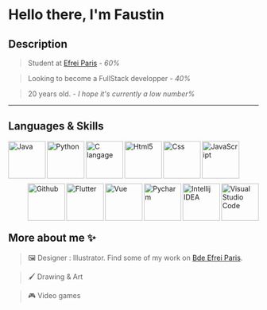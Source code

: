 # Hello there, I'm Faustin

## Description

> Student at <a href="https://www.efrei.fr/">Efrei Paris</a> - *60%*

> Looking to become a FullStack developper - *40%*

> 20 years old. - *I hope it's currently a low number%*

____________________________

## Languages & Skills

<div>
    <img align="left" src="https://upload.wikimedia.org/wikipedia/fr/thumb/2/2e/Java_Logo.svg/1200px-Java_Logo.svg.png" height="75px" alt="Java">
    <img align="left" src="https://upload.wikimedia.org/wikipedia/commons/thumb/c/c3/Python-logo-notext.svg/1200px-Python-logo-notext.svg.png" width="75px" alt="Python">
    <img align="left" src="https://cms-informatic.com/wp-content/uploads/2020/01/logo-langage-C-300x300.png" width="75px" alt="C langage">
    <img align="left" src ="https://cdn.icon-icons.com/icons2/1488/PNG/512/5352-html5_102567.png" width="75px" alt="Html5">
    <img align="left" src="https://upload.wikimedia.org/wikipedia/commons/thumb/6/62/CSS3_logo.svg/800px-CSS3_logo.svg.png" width="75px" alt = "Css">
    <img align="left" src="https://upload.wikimedia.org/wikipedia/commons/thumb/9/99/Unofficial_JavaScript_logo_2.svg/1024px-Unofficial_JavaScript_logo_2.svg.png" width="75px" alt="JavaScript">
</div>

<br/>
<br/>
<br/>
<br/>
<br/>

<div>
    <img align="right" src="https://upload.wikimedia.org/wikipedia/commons/thumb/9/9a/Visual_Studio_Code_1.35_icon.svg/2048px-Visual_Studio_Code_1.35_icon.svg.png" width="75px" alt="Visual Studio Code">
    <img align="right" src="https://upload.wikimedia.org/wikipedia/commons/thumb/9/9c/IntelliJ_IDEA_Icon.svg/1024px-IntelliJ_IDEA_Icon.svg.png" width="75px" alt="Intellij IDEA">
    <img align="right" src="https://upload.wikimedia.org/wikipedia/commons/thumb/1/1d/PyCharm_Icon.svg/2048px-PyCharm_Icon.svg.png" width="75px" alt="Pycharm">
    <img align="right" src="https://upload.wikimedia.org/wikipedia/commons/thumb/9/95/Vue.js_Logo_2.svg/2367px-Vue.js_Logo_2.svg.png" width="75px" alt="Vue">
    <img align="right" src="https://youtribe.io/wp-content/uploads/2021/12/flutter-logo-png-youtribe.png" width="75px" alt="Flutter">
    <img align="right" src="https://cdn.icon-icons.com/icons2/1476/PNG/512/github_101792.png" width="75px" alt="Github">
</div>
<br/>
<br/>
<br/>
<br/>


## More about me ✨

> 🖼 Designer : Illustrator. Find some of my work on <a href="https://www.instagram.com/bdeefrei/">Bde Efrei Paris</a>.

> 🖌 Drawing & Art 

> 🎮 Video games